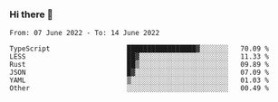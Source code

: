 ### Hi there 👋

<!--START_SECTION:waka-->

```text
From: 07 June 2022 - To: 14 June 2022

TypeScript                   █████████████████▓░░░░░░░   70.09 %
LESS                         ██▓░░░░░░░░░░░░░░░░░░░░░░   11.33 %
Rust                         ██▒░░░░░░░░░░░░░░░░░░░░░░   09.89 %
JSON                         █▓░░░░░░░░░░░░░░░░░░░░░░░   07.09 %
YAML                         ▒░░░░░░░░░░░░░░░░░░░░░░░░   01.03 %
Other                        ░░░░░░░░░░░░░░░░░░░░░░░░░   00.49 %
```

<!--END_SECTION:waka-->

<!--
**jtaox/jtaox** is a ✨ _special_ ✨ repository because its `README.md` (this file) appears on your GitHub profile.

Here are some ideas to get you started:

- 🔭 I’m currently working on ...
- 🌱 I’m currently learning ...
- 👯 I’m looking to collaborate on ...
- 🤔 I’m looking for help with ...
- 💬 Ask me about ...
- 📫 How to reach me: ...
- 😄 Pronouns: ...
- ⚡ Fun fact: ...
-->
